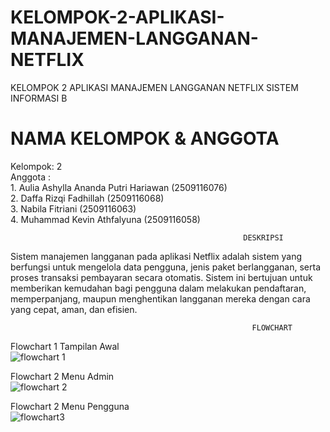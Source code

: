 # KELOMPOK-2-APLIKASI-MANAJEMEN-LANGGANAN-NETFLIX
KELOMPOK 2 APLIKASI MANAJEMEN LANGGANAN NETFLIX SISTEM INFORMASI B   

# NAMA KELOMPOK & ANGGOTA 
Kelompok: 2                              
Anggota :                                     
            1. Aulia Ashylla Ananda Putri Hariawan (2509116076)          
            2. Daffa Rizqi Fadhillah (2509116068)                
            3. Nabila Fitriani (2509116063)                                    
            4. Muhammad Kevin Athfalyuna (2509116058)                                                        

                                                        DESKRIPSI                                                                          
Sistem manajemen langganan pada aplikasi Netflix adalah sistem yang berfungsi untuk mengelola data pengguna, jenis paket berlangganan, serta proses transaksi pembayaran secara otomatis. Sistem ini bertujuan untuk memberikan kemudahan bagi pengguna dalam melakukan pendaftaran, memperpanjang, maupun menghentikan langganan mereka dengan cara yang cepat, aman, dan efisien.       

                                                          FLOWCHART             
Flowchart 1 Tampilan Awal                                                                       
![flowchart 1](https://github.com/user-attachments/assets/fdd50b27-8e79-43a2-9f62-425803128979) 

Flowchart 2 Menu Admin                                                                                                                        
![flowchart 2](https://github.com/user-attachments/assets/3dd4085a-7d64-43d6-8a72-6bab7b9285af)              

Flowchart 2 Menu Pengguna                                                                    
![flowchart3](https://github.com/user-attachments/assets/bdfe2e00-89c6-4b7d-9f72-db9bdac900d1)                        
  
